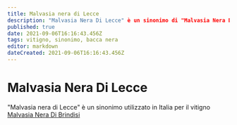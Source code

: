 ```yaml
---
title: Malvasia nera di Lecce
description: "Malvasia Nera Di Lecce" è un sinonimo di "Malvasia Nera Di Brindisi"
published: true
date: 2021-09-06T16:16:43.456Z
tags: vitigno, sinonimo, bacca nera
editor: markdown
dateCreated: 2021-09-06T16:16:43.456Z
---
```


# Malvasia Nera Di Lecce

"Malvasia nera di Lecce" è un sinonimo utilizzato in Italia per il vitigno [Malvasia Nera Di Brindisi](/vitigni/Italia/bacca-nera/malvasia-nera-di-brindisi)
